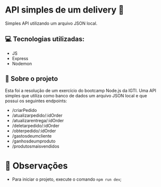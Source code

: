 # API simples de um delivery 🚓
Simples API utilizando um arquivo JSON local.

## 💻 Tecnologias utilizadas:
* JS
* Express
* Nodemon

## 🚗 Sobre o projeto
Esta foi a resolução de um exercício do bootcamp Node.js da IGTI.
Uma API simples que utiliza como banco de dados um arquivo JSON local e que possui os seguintes endpoints:
* /criarPedido
* /atualizarpedido/:idOrder
* /atualizarentrega/:idOrder
* /deletarpedido/:idOrder
* /obterpedido/:idOrder
* /gastosdeumcliente
* /ganhosdeumproduto
* /produtosmaisvendidos

# 👀 Observações
* Para iniciar o projeto, execute o comando ```npm run dev```;